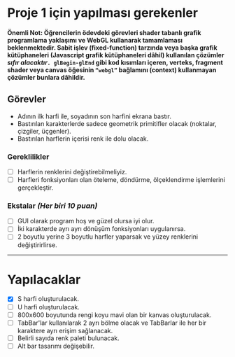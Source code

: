 # Proje 1 için yapılması gerekenler

#### **Önemli Not**: Öğrencilerin ödevdeki görevleri **shader tabanlı** grafik programlama yaklaşımı ve WebGL kullanarak tamamlaması beklenmektedir. Sabit işlev (fixed-function) tarzında veya başka grafik kütüphaneleri (Javascript grafik kütüphaneleri dâhil) kullanılan çözümler *sıfır alacaktır*``. glBegin-glEnd`` gibi kod kısımları içeren, verteks, fragment shader veya canvas öğesinin ``“webgl”`` bağlamını (context) kullanmayan çözümler bunlara dâhildir.

## Görevler

* Adının ilk harfi ile, soyadının son harfini ekrana bastır.
* Bastırılan karakterlerde sadece geometrik primitifler olacak (noktalar, çizgiler, üçgenler).
* Bastırılan harflerin içerisi renk ile dolu olacak.
  
### Gereklilikler

* [ ] Harflerin renklerini değiştirebilmeliyiz.
* [ ] Harfleri fonksiyonları olan öteleme, döndürme, ölçeklendirme işlemlerini gerçekleştir.

### Ekstalar *(Her biri 10 puan)*

* [ ] GUI olarak program hoş ve güzel olursa iyi olur.
* [ ] İki karakterde ayrı ayrı dönüşüm fonksiyonları uygulanırsa.
* [ ] 2 boyutlu yerine 3 boyutlu harfler yaparsak ve yüzey renklerini değiştirirlirse.

---

# Yapılacaklar

* [x] S harfi oluşturulacak.
* [ ] U harfi oluşturulacak.
* [ ] 800x600 boyutunda rengi koyu mavi olan bir kanvas oluşturulacak.
* [ ] TabBar'lar kullanılarak 2 ayrı bölme olacak ve TabBarlar ile her bir karaktere ayrı erişim sağlanacak.
* [ ] Belirli sayıda renk paleti bulunacak.
* [ ] Alt bar tasarımı değişebilir.
